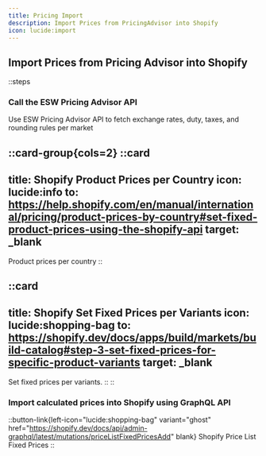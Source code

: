 ```yaml
---
title: Pricing Import
description: Import Prices from PricingAdvisor into Shopify
icon: lucide:import
---
```


## Import Prices from Pricing Advisor into Shopify

::steps
### Call the ESW Pricing Advisor API

Use ESW Pricing Advisor API to fetch exchange rates, duty, taxes, and rounding rules per market

::card-group{cols=2}
  ::card
  ---
  title: Shopify Product Prices per Country
  icon: lucide:info
  to: https://help.shopify.com/en/manual/international/pricing/product-prices-by-country#set-fixed-product-prices-using-the-shopify-api
  target: _blank
  ---
  Product prices per country
  ::

  ::card
  ---
  title: Shopify Set Fixed Prices per Variants
  icon: lucide:shopping-bag
  to: https://shopify.dev/docs/apps/build/markets/build-catalog#step-3-set-fixed-prices-for-specific-product-variants
  target: _blank
  ---
  Set fixed prices per variants.
  ::
::

### Import calculated prices into Shopify using GraphQL API

::button-link{left-icon="lucide:shopping-bag" variant="ghost" href="https://shopify.dev/docs/api/admin-graphql/latest/mutations/priceListFixedPricesAdd" blank}
  Shopify Price List Fixed Prices
::

